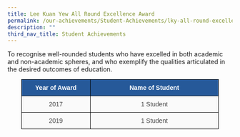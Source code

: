 ```yaml
---
title: Lee Kuan Yew All Round Excellence Award
permalink: /our-achievements/Student-Achievements/lky-all-round-excellence-award/
description: ""
third_nav_title: Student Achievements
---
```

To recognise well-rounded students who have excelled in both academic and non-academic spheres, and who exemplify the qualities articulated in the desired outcomes of education.

<style type="text/css">
.tg  {border-collapse:collapse;border-spacing:0;margin:0px auto;}
.tg td{border-color:black;border-style:solid;border-width:1px;font-family:Arial, sans-serif;font-size:14px;
  overflow:hidden;padding:10px 5px;word-break:normal;}
.tg th{border-color:black;border-style:solid;border-width:1px;font-family:Arial, sans-serif;font-size:14px;
  font-weight:normal;overflow:hidden;padding:10px 5px;word-break:normal;}
.tg .tg-sil7{background-color:#265999;color:#FFF;font-weight:bold;text-align:center;vertical-align:top}
.tg .tg-56tu{background-color:#FAFAFA;color:#454545;text-align:center;vertical-align:top}
</style>
<table class="tg" style="undefined;table-layout: fixed; width: 442px">
<colgroup>
<col style="width: 154px">
<col style="width: 288px">
</colgroup>
<tbody>
  <tr>
    <td class="tg-sil7">Year of Award</td>
    <td class="tg-sil7">Name of Student</td>
  </tr>
  <tr>
    <td class="tg-56tu">2017</td>
    <td class="tg-56tu">1 Student</td>
  </tr>
  <tr>
    <td class="tg-56tu">2019</td>
    <td class="tg-56tu">1 Student</td>
  </tr>
</tbody>
</table>